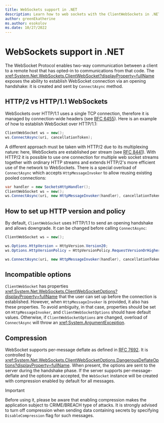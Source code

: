 ```yaml
---
title: WebSockets support in .NET
description: Learn how to web sockets with the ClientWebSockets in .NET.
author: greenEkatherine
ms.author: esokolov
ms.date: 10/27/2022
---
```


# WebSockets support in .NET

The WebSocket Protocol enables two-way communication between a client to a remote host that has opted-in to communications from that code. The <xref:System.Net.WebSockets.ClientWebSocket?displayProperty=fullName> exposes the ability to establish WebSocket connection via an opening handshake: it is created and sent by `ConnectAsync` method.

## HTTP/2 vs HTTP/1.1 WebSockets

WebSockets over HTTP/1.1 uses a single TCP connection, therefore it is managed by connection-wide headers (see [RFC 6455](https://www.rfc-editor.org/rfc/rfc6455)). Here is an example of how to establish WebSocket over HTTP/1.1:

```c#
ClientWebSocket ws = new();
ws.ConnectAsync(uri, cancellationToken);
```

A different approach must be taken with HTTP/2 due to its multiplexing nature: here, WebSockets are established per stream (see [RFC 8441](https://www.rfc-editor.org/rfc/rfc8441)). With HTTP/2 it is possible to use one connection for multiple web socket streams together with ordinary HTTP streams and extends HTTP/2's more efficient use of the network to WebSockets. There is a special overload of `ConnectAsync` which accepts `HttpMessageInvoker` to allow reusing existing pooled connections:

```c#
var handler = new SocketsHttpHandler();
ClientWebSocket ws = new();
ws.ConnectAsync(uri, new HttpMessageInvoker(handler), cancellationToken);
```

## How to set up HTTP version and policy

By default, `ClientWebSocket` uses HTTP/1.1 to send an opening handshake and allows downgrade. It can be changed before calling `ConnectAsync`:

```c#
ClientWebSocket ws = new();

ws.Options.HttpVersion = HttpVersion.Version20;
ws.Options.HttpVersionPolicy = HttpVersionPolicy.RequestVersionOrHigher;

ws.ConnectAsync(uri, new HttpMessageInvoker(handler), cancellationToken);
```

## Incompatible options

`ClientWebSocket` has properties <xref:System.Net.WebSockets.ClientWebSocketOptions?displayProperty=fullName> that the user can set up before the connection is established. However, when `HttpMessageInvoker` is provided, it also has these properties. To avoid ambiguity, in that case, properties should be set on `HttpMessageInvoker`, and `ClientWebSocketOptions` should have default values. Otherwise, if `ClientWebSocketOptions` are changed, overload of `ConnectAsync` will throw an <xref:System.ArgumentException>.

## Compression

WebSocket supports per-message deflate as defined in [RFC 7692](https://tools.ietf.org/html/rfc7692#section-7). It is controlled by <xref:System.Net.WebSockets.ClientWebSocketOptions.DangerousDeflateOptions?displayProperty=fullName>. When present, the options are sent to the server during the handshake phase. If the server supports per-message-deflate and the options are accepted, the `WebSocket` instance will be created with compression enabled by default for all messages.

> [!IMPORTANT]
> Before using it, please be aware that enabling compression makes the application subject to CRIME/BREACH type of attacks. It is strongly advised to turn off compression when sending data containing secrets by specifying `DisableCompression` flag for such messages.
